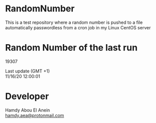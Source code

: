 # RandomNumber    
This is a test repository where a random number is pushed to a file automatically passwordless from a cron job in my Linux CentOS server    
# Random Number of the last run   
19307
      
Last update (GMT +1)    
11/16/20 12:00:01
# Developer    
Hamdy Abou El Anein   
hamdy.aea@protonmail.com
